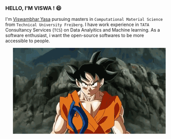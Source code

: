 ### HELLO, I'M VISWA ! 😄

I'm [Viswambhar Yasa](https://github.com/viswambhar-yasa) pursuing masters in `Computational Material Science` from `Technical University Freiberg`. I have work experience in `TATA` Consultancy Services (`TCS`) on Data Analyitics and Machine learning. As a software enthusiast, i want the open-source softwares to be more accessible to people. 

<p align="right">
<img src="https://github.com/viswambhar-yasa/Viswambhar-yasa/raw/master/giphy.gif"/>
</p>
<!--
**viswambhar-yasa/viswambhar-yasa** is a ✨ _special_ ✨ repository because its `README.md` (this file) appears on your GitHub profile.

Here are some ideas to get you started:
 
- 🔭 I’m currently working on ...
- 🌱 I’m currently learning ...
- 👯 I’m looking to collaborate on ...
- 🤔 I’m looking for help with ...
- 💬 Ask me about ...
- 📫 How to reach me: ...
- 😄 Pronouns: ...
- ⚡ Fun fact: ...
-->



### Programming Languages that i know
- c++
- Python3
- Matlab
- Html, HTML5
- Css,CSS3
- Javascript, jQuery
- Git
- SQL
- shell
- GitHub Markdown, Jupyter Markdown
